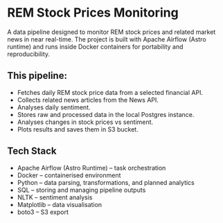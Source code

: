 # REM Stock Prices Monitoring
A data pipeline designed to monitor REM stock prices and related market news in near real-time.
The project is built with Apache Airflow (Astro runtime) and runs inside Docker containers for portability and reproducibility.

## This pipeline:
- Fetches daily REM stock price data from a selected financial API.
- Collects related news articles from the News API.
- Analyses daily sentiment.
- Stores raw and processed data in the local Postgres instance.
- Analyses changes in stock prices vs sentiment.
- Plots results and saves them in S3 bucket.

## Tech Stack
- Apache Airflow (Astro Runtime) – task orchestration
- Docker – containerised environment
- Python – data parsing, transformations, and planned analytics
- SQL – storing and managing pipeline outputs
- NLTK – sentiment analysis
- Matplotlib – data visualisation
- boto3 – S3 export
